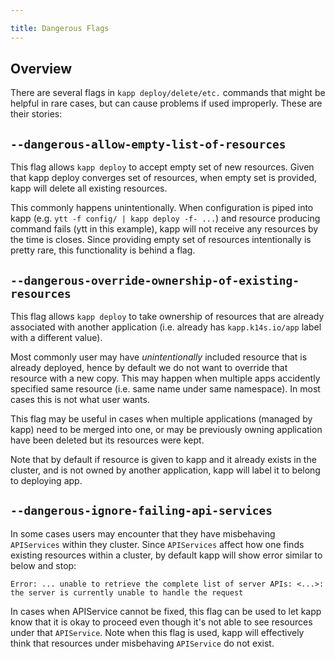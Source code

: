 ```yaml
---

title: Dangerous Flags
---
```


## Overview

There are several flags in `kapp deploy/delete/etc.` commands that might be helpful in rare cases, but can cause problems if used improperly. These are their stories: 

## `--dangerous-allow-empty-list-of-resources`

This flag allows `kapp deploy` to accept empty set of new resources. Given that kapp deploy converges set of resources, when empty set is provided, kapp will delete all existing resources.

This commonly happens unintentionally. When configuration is piped into kapp (e.g. `ytt -f config/ | kapp deploy -f- ...`) and resource producing command fails (ytt in this example), kapp will not receive any resources by the time is closes. Since providing empty set of resources intentionally is pretty rare, this functionality is behind a flag.

## `--dangerous-override-ownership-of-existing-resources`

This flag allows `kapp deploy` to take ownership of resources that are already associated with another application (i.e. already has `kapp.k14s.io/app` label with a different value).

Most commonly user may have _unintentionally_ included resource that is already deployed, hence by default we do not want to override that resource with a new copy. This may happen when multiple apps accidently specified same resource (i.e. same name under same namespace). In most cases this is not what user wants.

This flag may be useful in cases when multiple applications (managed by kapp) need to be merged into one, or may be previously owning application have been deleted but its resources were kept.

Note that by default if resource is given to kapp and it already exists in the cluster, and is not owned by another application, kapp will label it to belong to deploying app.

## `--dangerous-ignore-failing-api-services`

In some cases users may encounter that they have misbehaving `APIServices` within they cluster. Since `APIServices` affect how one finds existing resources within a cluster, by default kapp will show error similar to below and stop:

```
Error: ... unable to retrieve the complete list of server APIs: <...>: the server is currently unable to handle the request
```

In cases when APIService cannot be fixed, this flag can be used to let kapp know that it is okay to proceed even though it's not able to see resources under that `APIService`. Note when this flag is used, kapp will effectively think that resources under misbehaving `APIService` do not exist.
